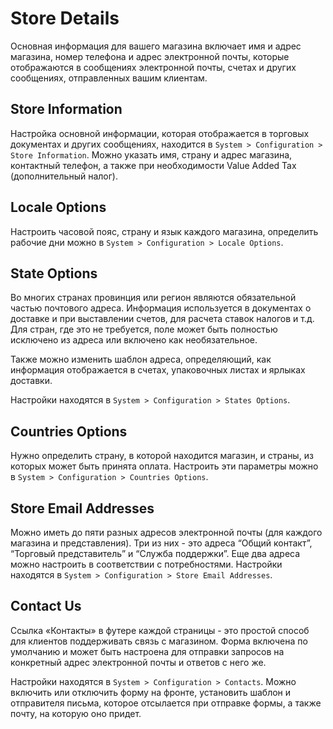 # Store Details
Основная информация для вашего магазина включает имя и адрес магазина, номер телефона и адрес электронной почты, 
которые отображаются в сообщениях электронной почты, счетах и ​​других сообщениях, отправленных вашим клиентам. 

## Store Information
Настройка основной информации, которая отображается в торговых документах и ​​других сообщениях, находится в
`System > Configuration > Store Information`. Можно указать имя, страну и адрес магазина, контактный телефон,
а также при необходимости Value Added Tax (дополнительный налог).

## Locale Options
Настроить часовой пояс, страну и язык каждого магазина, определить рабочие дни можно в `System > Configuration > Locale Options`.

## State Options
Во многих странах провинция или регион являются обязательной частью почтового адреса. Информация используется в 
документах о доставке и при выставлении счетов, для расчета ставок налогов и т.д. Для стран, где это не требуется, 
поле может быть полностью исключено из адреса или включено как необязательное.

Также можно изменить шаблон адреса, определяющий, как информация отображается в счетах, упаковочных листах и ​​ярлыках доставки.
 
Настройки находятся в `System > Configuration > States Options`.

## Countries Options
Нужно определить страну, в которой находится магазин, и страны, из которых может быть принята оплата. Настроить эти 
параметры можно в `System > Configuration > Countries Options`.

## Store Email Addresses
Можно иметь до пяти разных адресов электронной почты (для каждого магазина и представления). Три из них - это адреса 
“Общий контакт”, “Торговый представитель” и “Служба поддержки”. Еще два адреса можно настроить в соответствии с потребностями.
Настройки находятся в `System > Configuration > Store Email Addresses`. 

## Contact Us
Ссылка «Контакты» в футере каждой страницы - это простой способ для клиентов поддерживать связь с магазином. Форма 
включена по умолчанию и может быть настроена для отправки запросов на конкретный адрес электронной почты и ответов с него же.

Настройки находятся в `System > Configuration > Contacts`. Можно включить или отключить форму на фронте, установить 
шаблон и отправителя письма, которое отсылается при отправке формы, а также почту, на которую оно придет.

